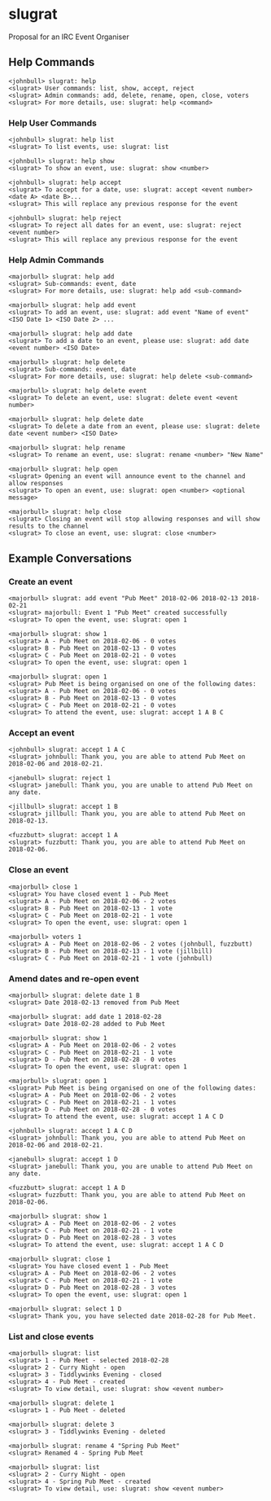 # slugrat

Proposal for an IRC Event Organiser


## Help Commands

    <johnbull> slugrat: help
    <slugrat> User commands: list, show, accept, reject
    <slugrat> Admin commands: add, delete, rename, open, close, voters
    <slugrat> For more details, use: slugrat: help <command>


### Help User Commands

    <johnbull> slugrat: help list
    <slugrat> To list events, use: slugrat: list

    <johnbull> slugrat: help show
    <slugrat> To show an event, use: slugrat: show <number>

    <johnbull> slugrat: help accept
    <slugrat> To accept for a date, use: slugrat: accept <event number> <date A> <date B>...
    <slugrat> This will replace any previous response for the event

    <johnbull> slugrat: help reject
    <slugrat> To reject all dates for an event, use: slugrat: reject <event number>
    <slugrat> This will replace any previous response for the event


### Help Admin Commands

    <majorbull> slugrat: help add
    <slugrat> Sub-commands: event, date
    <slugrat> For more details, use: slugrat: help add <sub-command>

    <majorbull> slugrat: help add event
    <slugrat> To add an event, use: slugrat: add event "Name of event" <ISO Date 1> <ISO Date 2> ...

    <majorbull> slugrat: help add date
    <slugrat> To add a date to an event, please use: slugrat: add date <event number> <ISO Date>

    <majorbull> slugrat: help delete
    <slugrat> Sub-commands: event, date
    <slugrat> For more details, use: slugrat: help delete <sub-command>

    <majorbull> slugrat: help delete event
    <slugrat> To delete an event, use: slugrat: delete event <event number>

    <majorbull> slugrat: help delete date
    <slugrat> To delete a date from an event, please use: slugrat: delete date <event number> <ISO Date>

    <majorbull> slugrat: help rename
    <slugrat> To rename an event, use: slugrat: rename <number> "New Name"

    <majorbull> slugrat: help open
    <slugrat> Opening an event will announce event to the channel and allow responses
    <slugrat> To open an event, use: slugrat: open <number> <optional message>

    <majorbull> slugrat: help close
    <slugrat> Closing an event will stop allowing responses and will show results to the channel
    <slugrat> To close an event, use: slugrat: close <number>


## Example Conversations


### Create an event

    <majorbull> slugrat: add event "Pub Meet" 2018-02-06 2018-02-13 2018-02-21
    <slugrat> majorbull: Event 1 "Pub Meet" created successfully
    <slugrat> To open the event, use: slugrat: open 1

    <majorbull> slugrat: show 1
    <slugrat> A - Pub Meet on 2018-02-06 - 0 votes
    <slugrat> B - Pub Meet on 2018-02-13 - 0 votes
    <slugrat> C - Pub Meet on 2018-02-21 - 0 votes
    <slugrat> To open the event, use: slugrat: open 1

    <majorbull> slugrat: open 1
    <slugrat> Pub Meet is being organised on one of the following dates:
    <slugrat> A - Pub Meet on 2018-02-06 - 0 votes
    <slugrat> B - Pub Meet on 2018-02-13 - 0 votes
    <slugrat> C - Pub Meet on 2018-02-21 - 0 votes
    <slugrat> To attend the event, use: slugrat: accept 1 A B C


### Accept an event

    <johnbull> slugrat: accept 1 A C
    <slugrat> johnbull: Thank you, you are able to attend Pub Meet on 2018-02-06 and 2018-02-21.

    <janebull> slugrat: reject 1
    <slugrat> janebull: Thank you, you are unable to attend Pub Meet on any date.

    <jillbull> slugrat: accept 1 B
    <slugrat> jillbull: Thank you, you are able to attend Pub Meet on 2018-02-13.

    <fuzzbutt> slugrat: accept 1 A
    <slugrat> fuzzbutt: Thank you, you are able to attend Pub Meet on 2018-02-06.


### Close an event

    <majorbull> close 1
    <slugrat> You have closed event 1 - Pub Meet
    <slugrat> A - Pub Meet on 2018-02-06 - 2 votes
    <slugrat> B - Pub Meet on 2018-02-13 - 1 vote
    <slugrat> C - Pub Meet on 2018-02-21 - 1 vote
    <slugrat> To open the event, use: slugrat: open 1

    <majorbull> voters 1
    <slugrat> A - Pub Meet on 2018-02-06 - 2 votes (johnbull, fuzzbutt)
    <slugrat> B - Pub Meet on 2018-02-13 - 1 vote (jillbill)
    <slugrat> C - Pub Meet on 2018-02-21 - 1 vote (johnbull)


### Amend dates and re-open event

    <majorbull> slugrat: delete date 1 B
    <slugrat> Date 2018-02-13 removed from Pub Meet

    <majorbull> slugrat: add date 1 2018-02-28
    <slugrat> Date 2018-02-28 added to Pub Meet

    <majorbull> slugrat: show 1
    <slugrat> A - Pub Meet on 2018-02-06 - 2 votes
    <slugrat> C - Pub Meet on 2018-02-21 - 1 vote
    <slugrat> D - Pub Meet on 2018-02-28 - 0 votes
    <slugrat> To open the event, use: slugrat: open 1

    <majorbull> slugrat: open 1
    <slugrat> Pub Meet is being organised on one of the following dates:
    <slugrat> A - Pub Meet on 2018-02-06 - 2 votes
    <slugrat> C - Pub Meet on 2018-02-21 - 1 votes
    <slugrat> D - Pub Meet on 2018-02-28 - 0 votes
    <slugrat> To attend the event, use: slugrat: accept 1 A C D

    <johnbull> slugrat: accept 1 A C D
    <slugrat> johnbull: Thank you, you are able to attend Pub Meet on 2018-02-06 and 2018-02-21.

    <janebull> slugrat: accept 1 D
    <slugrat> janebull: Thank you, you are unable to attend Pub Meet on any date.

    <fuzzbutt> slugrat: accept 1 A D
    <slugrat> fuzzbutt: Thank you, you are able to attend Pub Meet on 2018-02-06.

    <majorbull> slugrat: show 1
    <slugrat> A - Pub Meet on 2018-02-06 - 2 votes
    <slugrat> C - Pub Meet on 2018-02-21 - 1 vote
    <slugrat> D - Pub Meet on 2018-02-28 - 3 votes
    <slugrat> To attend the event, use: slugrat: accept 1 A C D

    <majorbull> slugrat: close 1
    <slugrat> You have closed event 1 - Pub Meet
    <slugrat> A - Pub Meet on 2018-02-06 - 2 votes
    <slugrat> C - Pub Meet on 2018-02-21 - 1 vote
    <slugrat> D - Pub Meet on 2018-02-28 - 3 votes
    <slugrat> To open the event, use: slugrat: open 1

    <majorbull> slugrat: select 1 D
    <slugrat> Thank you, you have selected date 2018-02-28 for Pub Meet.


### List and close events

    <majorbull> slugrat: list
    <slugrat> 1 - Pub Meet - selected 2018-02-28
    <slugrat> 2 - Curry Night - open
    <slugrat> 3 - Tiddlywinks Evening - closed
    <slugrat> 4 - Pub Meet - created
    <slugrat> To view detail, use: slugrat: show <event number>

    <majorbull> slugrat: delete 1
    <slugrat> 1 - Pub Meet - deleted

    <majorbull> slugrat: delete 3
    <slugrat> 3 - Tiddlywinks Evening - deleted

    <majorbull> slugrat: rename 4 "Spring Pub Meet"
    <slugrat> Renamed 4 - Spring Pub Meet

    <majorbull> slugrat: list
    <slugrat> 2 - Curry Night - open
    <slugrat> 4 - Spring Pub Meet - created
    <slugrat> To view detail, use: slugrat: show <event number>

